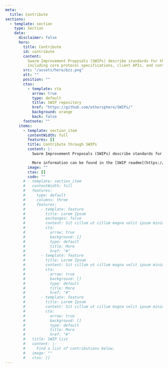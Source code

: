 ```yaml
---
meta:
  title: Contribute
sections:
  - template: section
    type: Section
    data:
      disclaimer: false
      hero:
        title: Contribute
        id: contribute
        content:
          Swarm Improvement Proposals (SWIPs) describe standards for the Swarm platform,
          including core protocol specifications, client APIs, and contract standards.
        src: "/assets/hero/bzz.png"
        alt: ""
        position: ""
        ctas:
          - template: cta
            arrow: true
            type: default
            title: SWIP repository
            href: "https://github.com/ethersphere/SWIPs/"
            background: orange
            back: false
        footnote: ""
      items:
        - template: section_item
          contentWidth: full
          features: []
          title: Contribute through SWIPs
          content: |-
            Swarm Improvement Proposals (SWIPs) describe standards for the Swarm platform, including core protocol specifications, client APIs, and contract standards. Interested parties can follow the the SWIP process to submit their specification proposals on said topics. It is best to first test the ideas for proposals with the rest of the Swarm community on the [Swarm Discord](https://discord.ethswarm.org) channels, followed up by formalising them in the [SWIP repository](https://github.com/ethersphere/SWIPs/).

            More information can be found in the [SWIP readme](https://github.com/ethersphere/SWIPs#readme). A browsable version of all current and draft SWIPs can be found on [GitHub](https://github.com/ethersphere/SWIPs/tree/master/SWIPs).
          image: ""
          ctas: []
          code: ""
        # - template: section_item
        #   contentWidth: full
        #   features:
        #     type: default
        #     columns: three
        #     features:
        #       - template: feature
        #         title: Lorem Ipsum
        #         exchanges: false
        #         content: Sit cillum ut cillum magna velit ipsum minim eu pariatur sint velit.
        #         cta:
        #           arrow: true
        #           background: []
        #           type: default
        #           title: More
        #           href: "#"
        #       - template: feature
        #         title: Lorem Ipsum
        #         content: Sit cillum ut cillum magna velit ipsum minim eu pariatur sint velit.
        #         cta:
        #           arrow: true
        #           background: []
        #           type: default
        #           title: More
        #           href: "#"
        #       - template: feature
        #         title: Lorem Ipsum
        #         content: Sit cillum ut cillum magna velit ipsum minim eu pariatur sint velit.
        #         cta:
        #           arrow: true
        #           background: []
        #           type: default
        #           title: More
        #           href: "#"
        #   title: SWIP list
        #   content: |-
        #     Find a list of contributions below.
        #   image: ""
        #   ctas: []
---
```

